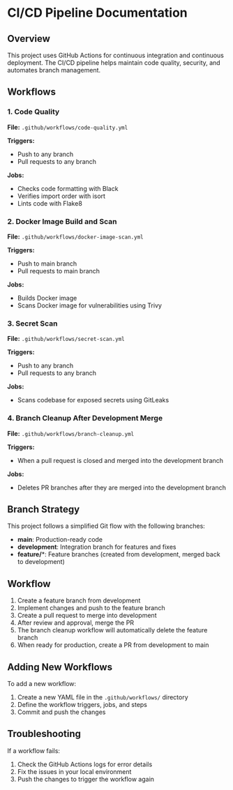 # CI/CD Pipeline Documentation

## Overview

This project uses GitHub Actions for continuous integration and continuous deployment. The CI/CD pipeline helps maintain code quality, security, and automates branch management.

## Workflows

### 1. Code Quality

**File:** `.github/workflows/code-quality.yml`

**Triggers:**
- Push to any branch
- Pull requests to any branch

**Jobs:**
- Checks code formatting with Black
- Verifies import order with isort
- Lints code with Flake8

### 2. Docker Image Build and Scan

**File:** `.github/workflows/docker-image-scan.yml`

**Triggers:**
- Push to main branch
- Pull requests to main branch

**Jobs:**
- Builds Docker image
- Scans Docker image for vulnerabilities using Trivy

### 3. Secret Scan

**File:** `.github/workflows/secret-scan.yml`

**Triggers:**
- Push to any branch
- Pull requests to any branch

**Jobs:**
- Scans codebase for exposed secrets using GitLeaks

### 4. Branch Cleanup After Development Merge

**File:** `.github/workflows/branch-cleanup.yml`

**Triggers:**
- When a pull request is closed and merged into the development branch

**Jobs:**
- Deletes PR branches after they are merged into the development branch

## Branch Strategy

This project follows a simplified Git flow with the following branches:

- **main**: Production-ready code
- **development**: Integration branch for features and fixes
- **feature/***:  Feature branches (created from development, merged back to development)

## Workflow

1. Create a feature branch from development
2. Implement changes and push to the feature branch
3. Create a pull request to merge into development
4. After review and approval, merge the PR
5. The branch cleanup workflow will automatically delete the feature branch
6. When ready for production, create a PR from development to main

## Adding New Workflows

To add a new workflow:

1. Create a new YAML file in the `.github/workflows/` directory
2. Define the workflow triggers, jobs, and steps
3. Commit and push the changes

## Troubleshooting

If a workflow fails:

1. Check the GitHub Actions logs for error details
2. Fix the issues in your local environment
3. Push the changes to trigger the workflow again